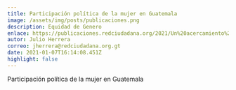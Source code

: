 ```yaml
---
title: Participación política de la mujer en Guatemala
image: /assets/img/posts/publicaciones.png
description: Equidad de Genero
enlace: https://publicaciones.redciudadana.org/2021/Un%20acercamiento%20a%20la%20Justicia%20Abierta%20en%20Guatemala%20Justicia%20Abierta%20-%20Red%20Ciudadana.pdf
autor: Julio Herrera
correo: jherrera@redciudadana.org.gt
date: 2021-01-07T16:14:08.451Z
highlight: false
---
```

Participación política de la mujer en Guatemala